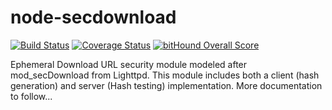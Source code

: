# node-secdownload
[![Build Status](https://travis-ci.org/hillct/node-secdownload.svg?branch=master)](https://travis-ci.org/hillct/node-secdownload)
[![Coverage Status](https://coveralls.io/repos/github/hillct/node-secdownload/badge.svg?branch=master)](https://coveralls.io/github/hillct/node-secdownload?branch=master)
[![bitHound Overall Score](https://www.bithound.io/github/hillct/node-secdownload/badges/score.svg)](https://www.bithound.io/github/hillct/node-secdownload)

Ephemeral Download URL security module modeled after mod_secDownload from Lighttpd. This module includes both a client (hash generation) and server (Hash testing) implementation. More documentation to follow...

